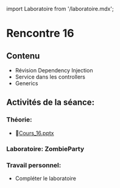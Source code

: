 import Laboratoire from '/laboratoire.mdx';

# Rencontre 16

## Contenu
- Révision Dependency Injection
- Service dans les controllers
- Generics


## Activités de la séance: 

### Théorie:  
- 🔗[Cours_16.pptx](https://cegepedouardmontpetit-my.sharepoint.com/:p:/g/personal/mathieu_briau_cegepmontpetit_ca/EYWJ7KSzanBPhMGCmVGXPAQB2EkUOfp8iKWPULaSY3dguw?e=2rIknj)

### Laboratoire: ZombieParty 
<Laboratoire nom="10XX-S16_Lab1"/>

### Travail personnel:
- Compléter le laboratoire 